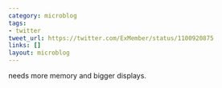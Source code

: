 ```yaml
---
category: microblog
tags:
- twitter
tweet_url: https://twitter.com/ExMember/status/1100920875
links: []
layout: microblog
---
```

needs more memory and bigger displays.
